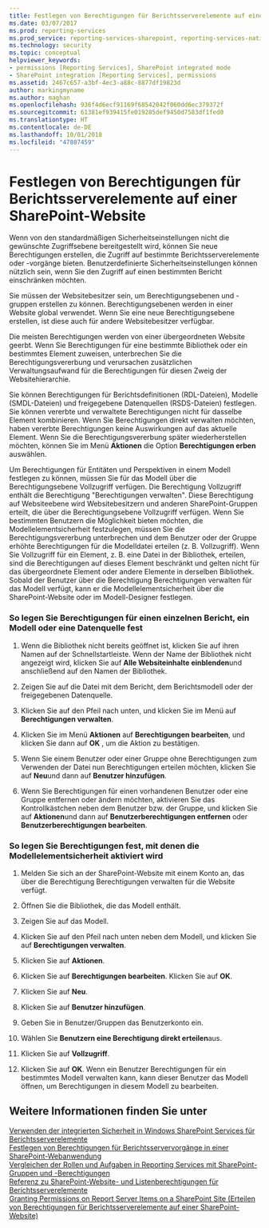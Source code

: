 ```yaml
---
title: Festlegen von Berechtigungen für Berichtsserverelemente auf einer SharePoint-Website
ms.date: 03/07/2017
ms.prod: reporting-services
ms.prod_service: reporting-services-sharepoint, reporting-services-native
ms.technology: security
ms.topic: conceptual
helpviewer_keywords:
- permissions [Reporting Services], SharePoint integrated mode
- SharePoint integration [Reporting Services], permissions
ms.assetid: 2467c657-a3bf-4ec3-a88c-8877df19823d
author: markingmyname
ms.author: maghan
ms.openlocfilehash: 936f4d6ecf91169f68542042f060dd6ec379372f
ms.sourcegitcommit: 61381ef939415fe019285def9450d7583df1fed0
ms.translationtype: HT
ms.contentlocale: de-DE
ms.lasthandoff: 10/01/2018
ms.locfileid: "47807459"
---
```

# <a name="set-permissions-for-report-server-items-on-a-sharepoint-site"></a>Festlegen von Berechtigungen für Berichtsserverelemente auf einer SharePoint-Website
  Wenn von den standardmäßigen Sicherheitseinstellungen nicht die gewünschte Zugriffsebene bereitgestellt wird, können Sie neue Berechtigungen erstellen, die Zugriff auf bestimmte Berichtsserverelemente oder -vorgänge bieten. Benutzerdefinierte Sicherheitseinstellungen können nützlich sein, wenn Sie den Zugriff auf einen bestimmten Bericht einschränken möchten.  
  
 Sie müssen der Websitebesitzer sein, um Berechtigungsebenen und -gruppen erstellen zu können. Berechtigungsebenen werden in einer Website global verwendet. Wenn Sie eine neue Berechtigungsebene erstellen, ist diese auch für andere Websitebesitzer verfügbar.  
  
 Die meisten Berechtigungen werden von einer übergeordneten Website geerbt. Wenn Sie Berechtigungen für eine bestimmte Bibliothek oder ein bestimmtes Element zuweisen, unterbrechen Sie die Berechtigungsvererbung und verursachen zusätzlichen Verwaltungsaufwand für die Berechtigungen für diesen Zweig der Websitehierarchie.  
  
 Sie können Berechtigungen für Berichtsdefinitionen (RDL-Dateien), Modelle (SMDL-Dateien) und freigegebene Datenquellen (RSDS-Dateien) festlegen. Sie können vererbte und verwaltete Berechtigungen nicht für dasselbe Element kombinieren. Wenn Sie Berechtigungen direkt verwalten möchten, haben vererbte Berechtigungen keine Auswirkungen auf das aktuelle Element. Wenn Sie die Berechtigungsvererbung später wiederherstellen möchten, können Sie im Menü **Aktionen** die Option **Berechtigungen erben** auswählen.  
  
 Um Berechtigungen für Entitäten und Perspektiven in einem Modell festlegen zu können, müssen Sie für das Modell über die Berechtigungsebene Vollzugriff verfügen. Die Berechtigung Vollzugriff enthält die Berechtigung "Berechtigungen verwalten". Diese Berechtigung auf Websiteebene wird Websitebesitzern und anderen SharePoint-Gruppen erteilt, die über die Berechtigungsebene Vollzugriff verfügen. Wenn Sie bestimmten Benutzern die Möglichkeit bieten möchten, die Modellelementsicherheit festzulegen, müssen Sie die Berechtigungsvererbung unterbrechen und dem Benutzer oder der Gruppe erhöhte Berechtigungen für die Modelldatei erteilen (z. B. Vollzugriff). Wenn Sie Vollzugriff für ein Element, z. B. eine Datei in der Bibliothek, erteilen, sind die Berechtigungen auf dieses Element beschränkt und gelten nicht für das übergeordnete Element oder andere Elemente in derselben Bibliothek. Sobald der Benutzer über die Berechtigung Berechtigungen verwalten für das Modell verfügt, kann er die Modellelementsicherheit über die SharePoint-Website oder im Modell-Designer festlegen.  
  
### <a name="to-set-permissions-on-an-individual-report-model-or-data-source"></a>So legen Sie Berechtigungen für einen einzelnen Bericht, ein Modell oder eine Datenquelle fest  
  
1.  Wenn die Bibliothek nicht bereits geöffnet ist, klicken Sie auf ihren Namen auf der Schnellstartleiste. Wenn der Name der Bibliothek nicht angezeigt wird, klicken Sie auf **Alle Websiteinhalte einblenden**und anschließend auf den Namen der Bibliothek.  
  
2.  Zeigen Sie auf die Datei mit dem Bericht, dem Berichtsmodell oder der freigegebenen Datenquelle.  
  
3.  Klicken Sie auf den Pfeil nach unten, und klicken Sie im Menü auf **Berechtigungen verwalten**.  
  
4.  Klicken Sie im Menü **Aktionen** auf **Berechtigungen bearbeiten**, und klicken Sie dann auf **OK** , um die Aktion zu bestätigen.  
  
5.  Wenn Sie einem Benutzer oder einer Gruppe ohne Berechtigungen zum Verwenden der Datei nun Berechtigungen erteilen möchten, klicken Sie auf **Neu**und dann auf **Benutzer hinzufügen**.  
  
6.  Wenn Sie Berechtigungen für einen vorhandenen Benutzer oder eine Gruppe entfernen oder ändern möchten, aktivieren Sie das Kontrollkästchen neben dem Benutzer bzw. der Gruppe, und klicken Sie auf **Aktionen**und dann auf **Benutzerberechtigungen entfernen** oder **Benutzerberechtigungen bearbeiten**.  
  
### <a name="to-set-permissions-that-enable-model-item-security"></a>So legen Sie Berechtigungen fest, mit denen die Modellelementsicherheit aktiviert wird  
  
1.  Melden Sie sich an der SharePoint-Website mit einem Konto an, das über die Berechtigung Berechtigungen verwalten für die Website verfügt.  
  
2.  Öffnen Sie die Bibliothek, die das Modell enthält.  
  
3.  Zeigen Sie auf das Modell.  
  
4.  Klicken Sie auf den Pfeil nach unten neben dem Modell, und klicken Sie auf **Berechtigungen verwalten**.  
  
5.  Klicken Sie auf **Aktionen**.  
  
6.  Klicken Sie auf **Berechtigungen bearbeiten**. Klicken Sie auf **OK**.  
  
7.  Klicken Sie auf **Neu**.  
  
8.  Klicken Sie auf **Benutzer hinzufügen**.  
  
9. Geben Sie in Benutzer/Gruppen das Benutzerkonto ein.  
  
10. Wählen Sie **Benutzern eine Berechtigung direkt erteilen**aus.  
  
11. Klicken Sie auf **Vollzugriff**.  
  
12. Klicken Sie auf **OK**. Wenn ein Benutzer Berechtigungen für ein bestimmtes Modell verwalten kann, kann dieser Benutzer das Modell öffnen, um Berechtigungen in diesem Modell zu bearbeiten.  
  
## <a name="see-also"></a>Weitere Informationen finden Sie unter  
 [Verwenden der integrierten Sicherheit in Windows SharePoint Services für Berichtsserverelemente](../../reporting-services/security/use-built-in-security-in-windows-sharepoint-services-for-report-server-items.md)   
 [Festlegen von Berechtigungen für Berichtsservervorgänge in einer SharePoint-Webanwendung](../../reporting-services/security/set-permissions-for-report-server-operations-in-a-sharepoint-web-application.md)   
 [Vergleichen der Rollen und Aufgaben in Reporting Services mit SharePoint-Gruppen und -Berechtigungen](../../reporting-services/security/reporting-services-roles-tasks-vs-sharepoint-groups-permissions.md)   
 [Referenz zu SharePoint-Website- und Listenberechtigungen für Berichtsserverelemente](../../reporting-services/security/sharepoint-site-and-list-permission-reference-for-report-server-items.md)   
 [Granting Permissions on Report Server Items on a SharePoint Site (Erteilen von Berechtigungen für Berichtsserverelemente auf einer SharePoint-Website)](../../reporting-services/security/granting-permissions-on-report-server-items-on-a-sharepoint-site.md)  
  
  
